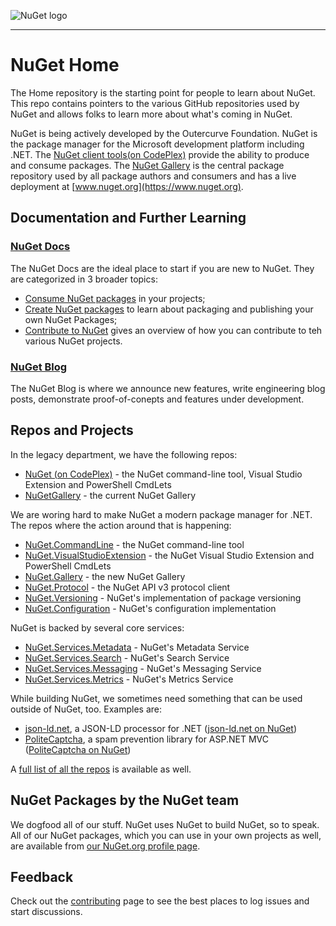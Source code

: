 ![NuGet logo](http://cdn.meme.am/instances/55368401.jpg)

-----

# NuGet Home

The Home repository is the starting point for people to learn about NuGet. This repo contains pointers to the various GitHub repositories used by NuGet and allows folks to learn more about what's coming in NuGet.

NuGet is being actively developed by the Outercurve Foundation. NuGet is the package manager for the Microsoft development platform including .NET. The [NuGet client tools(on CodePlex)](http://nuget.codeplex.com) provide the ability to produce and consume packages. The [NuGet Gallery](https://github.com/NuGet/NuGetGallery) is the central package repository used by all package authors and consumers and has a live deployment at [www.nuget.org](https://www.nuget.org).

## Documentation and Further Learning

### [NuGet Docs](http://docs.nuget.org)

The NuGet Docs are the ideal place to start if you are new to NuGet. They are categorized in 3 broader topics:

* [Consume NuGet packages](http://docs.nuget.org/consume) in your projects;
* [Create NuGet packages](http://docs.nuget.org/create) to learn about packaging and publishing your own NuGet Packages;
* [Contribute to NuGet](http://docs.nuget.org/contribute) gives an overview of how you can contribute to teh various NuGet projects.

### [NuGet Blog](http://blog.nuget.org/)

The NuGet Blog is where we announce new features, write engineering blog posts, demonstrate proof-of-conepts and features under development.

## Repos and Projects

In the legacy department, we have the following repos:

* [NuGet (on CodePlex)](http://nuget.codeplex.com) - the NuGet command-line tool, Visual Studio Extension and PowerShell CmdLets
* [NuGetGallery](https://github.com/NuGet/NuGetGallery) - the current NuGet Gallery

We are woring hard to make NuGet a modern package manager for .NET. The repos where the action around that is happening:

* [NuGet.CommandLine](https://github.com/NuGet/NuGet.CommandLine) - the NuGet command-line tool
* [NuGet.VisualStudioExtension](https://github.com/NuGet/NuGet.VisualStudioExtension) - the NuGet Visual Studio Extension and PowerShell CmdLets
* [NuGet.Gallery](https://github.com/NuGet/NuGet.Gallery) - the new NuGet Gallery
* [NuGet.Protocol](https://github.com/NuGet/NuGet.Protocol) - the NuGet API v3 protocol client 
* [NuGet.Versioning](https://github.com/NuGet/NuGet.Versioning) - NuGet's implementation of package versioning
* [NuGet.Configuration](https://github.com/NuGet/NuGet.Configuration) - NuGet's configuration implementation 

NuGet is backed by several core services:

* [NuGet.Services.Metadata](https://github.com/NuGet/NuGet.Services.Metadata) - NuGet's Metadata Service
* [NuGet.Services.Search](https://github.com/NuGet/NuGet.Services.Search) - NuGet's Search Service
* [NuGet.Services.Messaging](https://github.com/NuGet/NuGet.Services.Messaging) - NuGet's Messaging Service
* [NuGet.Services.Metrics](https://github.com/NuGet/NuGet.Services.Metrics) - NuGet's Metrics Service

While building NuGet, we sometimes need something that can be used outside of NuGet, too. Examples are:

* [json-ld.net](https://github.com/NuGet/json-ld.net), a JSON-LD processor for .NET ([json-ld.net on NuGet](https://www.nuget.org/packages/json-ld.net/))
* [PoliteCaptcha](https://github.com/NuGet/PoliteCaptcha), a spam prevention library for ASP.NET MVC ([PoliteCaptcha on NuGet](https://www.nuget.org/packages/PoliteCaptcha/))

A [full list of all the repos](https://github.com/NuGet) is available as well.

## NuGet Packages by the NuGet team

We dogfood all of our stuff. NuGet uses NuGet to build NuGet, so to speak. All of our NuGet packages, which you can use in your own projects as well, are available from [our NuGet.org profile page](https://www.nuget.org/profiles/nuget).

## Feedback

Check out the [contributing](about:todo) page to see the best places to log issues and start discussions.
